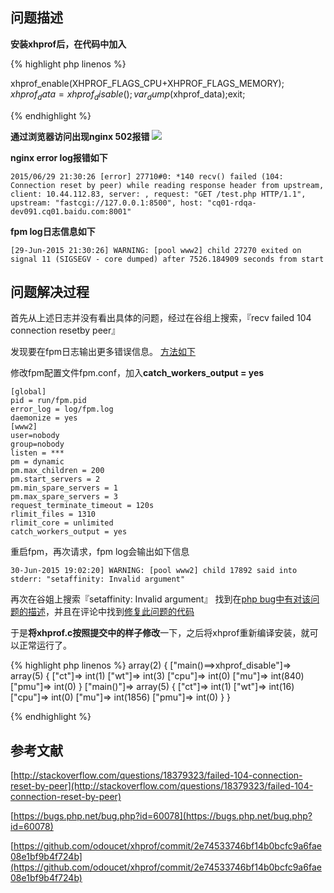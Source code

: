 问题描述
---
**安装xhprof后，在代码中加入**

{% highlight php linenos %}

xhprof_enable(XHPROF_FLAGS_CPU+XHPROF_FLAGS_MEMORY); 
$xhprof_data = xhprof_disable();
var_dump($xhprof_data);exit;

{% endhighlight %}

**通过浏览器访问出现nginx 502报错**
![](http://luxiaotong-image.stor.sinaapp.com/nginx_502.png)

**nginx error log报错如下**

```
2015/06/29 21:30:26 [error] 27710#0: *140 recv() failed (104: Connection reset by peer) while reading response header from upstream, client: 10.44.112.83, server: , request: "GET /test.php HTTP/1.1", upstream: "fastcgi://127.0.0.1:8500", host: "cq01-rdqa-dev091.cq01.baidu.com:8001"
```

**fpm log日志信息如下**
```
[29-Jun-2015 21:30:26] WARNING: [pool www2] child 27270 exited on signal 11 (SIGSEGV - core dumped) after 7526.184909 seconds from start
```

问题解决过程
---
首先从上述日志并没有看出具体的问题，经过在谷组上搜索，『recv failed 104 connection resetby peer』

发现要在fpm日志输出更多错误信息。
[方法如下](http://stackoverflow.com/questions/18379323/failed-104-connection-reset-by-peer)

修改fpm配置文件fpm.conf，加入**catch\_workers_output = yes**

```
[global]
pid = run/fpm.pid
error_log = log/fpm.log
daemonize = yes 
[www2]
user=nobody
group=nobody
listen = ***
pm = dynamic
pm.max_children = 200 
pm.start_servers = 2 
pm.min_spare_servers = 1 
pm.max_spare_servers = 3 
request_terminate_timeout = 120s
rlimit_files = 1310
rlimit_core = unlimited
catch_workers_output = yes
```

重启fpm，再次请求，fpm log会输出如下信息

```
30-Jun-2015 19:02:20] WARNING: [pool www2] child 17892 said into stderr: "setaffinity: Invalid argument"
```

再次在谷姐上搜索『setaffinity: Invalid argument』
找到在[php bug中有对该问题的描述](https://bugs.php.net/bug.php?id=60078)，并且在评论中找到[修复此问题的代码](https://github.com/odoucet/xhprof/commit/2e74533746bf14b0bcfc9a6fae08e1bf9b4f724b)

于是**将xhprof.c按照提交中的样子修改**一下，之后将xhprof重新编译安装，就可以正常运行了。

{% highlight php linenos %}
array(2) {
  ["main()==>xhprof_disable"]=>
  array(5) {
    ["ct"]=>
    int(1)
    ["wt"]=>
    int(3)
    ["cpu"]=>
    int(0)
    ["mu"]=>
    int(840)
    ["pmu"]=>
    int(0)
  }
  ["main()"]=>
  array(5) {
    ["ct"]=>
    int(1)
    ["wt"]=>
    int(16)
    ["cpu"]=>
    int(0)
    ["mu"]=>
    int(1856)
    ["pmu"]=>
    int(0)
  }
}

{% endhighlight %}

参考文献
---
[http://stackoverflow.com/questions/18379323/failed-104-connection-reset-by-peer](http://stackoverflow.com/questions/18379323/failed-104-connection-reset-by-peer)

[https://bugs.php.net/bug.php?id=60078](https://bugs.php.net/bug.php?id=60078)

[https://github.com/odoucet/xhprof/commit/2e74533746bf14b0bcfc9a6fae08e1bf9b4f724b](https://github.com/odoucet/xhprof/commit/2e74533746bf14b0bcfc9a6fae08e1bf9b4f724b)